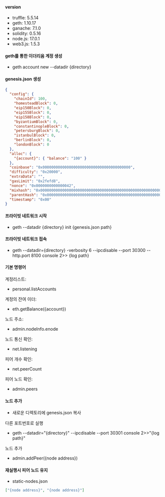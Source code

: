 #### version

- truffle: 5.5.14
- geth: 1.10.17
- ganache: 7.1.0
- solidity: 0.5.16
- node.js: 17.0.1
- web3.js: 1.5.3

#### geth를 통한 이더리움 계정 생성

- geth account new --datadir {directory}

#### genesis.json 생성

```json
{
  "config": {
    "chainId": 100,
    "homesteadBlock": 0,
    "eip150Block": 0,
    "eip155Block": 0,
    "eip158Block": 0,
    "byzantiumBlock": 0,
    "constantinopleBlock": 0,
    "petersburgBlock": 0,
    "istanbulBlock": 0,
    "berlinBlock": 0,
    "londonBlock": 0
  },
  "alloc": {
    "{account}": { "balance": "100" }
  },
  "coinbase": "0x0000000000000000000000000000000000000000",
  "difficulty": "0x20000",
  "extraData": "",
  "gasLimit": "0x2fefd8",
  "nonce": "0x0000000000000042",
  "mixhash": "0x0000000000000000000000000000000000000000000000000000000000000000",
  "parentHash": "0x0000000000000000000000000000000000000000000000000000000000000000",
  "timestamp": "0x00"
}
```

#### 프라이빗 네트워크 시작

- geth --datadir {directory} init {genesis.json path}

#### 프라이빗 네트워크 접속

- geth --datadir={directory} -verbosity 6 --ipcdisable --port 30300 --http.port 8100 console 2>> {log path}

#### 기본 명령어

계정리스트:

- personal.listAccounts

계정의 잔여 이더:

- eth.getBalance({account})

노드 주소:

- admin.nodeInfo.enode

노드 통신 확인:

- net.listening

피어 개수 확인:

- net.peerCount

피어 노드 확인:

- admin.peers

#### 노드 추가

- 새로운 디렉토리에 genesis.json 복사

다른 포트번호로 실행

- geth --datadir="{directory}" --ipcdisable --port 30301 console 2>>"{log path}"

노드 추가

- admin.addPeer({node address})

#### 재실행시 피어 노드 유지

- static-nodes.json

```json
["{node address}", "{node address}"]
```
